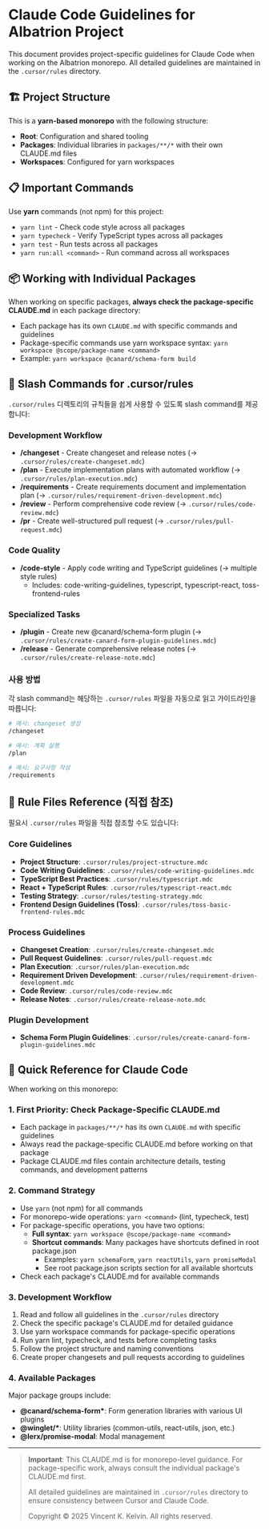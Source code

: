 # Claude Code Guidelines for Albatrion Project

This document provides project-specific guidelines for Claude Code when working on the Albatrion monorepo. All detailed guidelines are maintained in the `.cursor/rules` directory.

## 🏗️ Project Structure

This is a **yarn-based monorepo** with the following structure:
- **Root**: Configuration and shared tooling
- **Packages**: Individual libraries in `packages/**/*` with their own CLAUDE.md files
- **Workspaces**: Configured for yarn workspaces

## 📋 Important Commands

Use **yarn** commands (not npm) for this project:
- `yarn lint` - Check code style across all packages
- `yarn typecheck` - Verify TypeScript types across all packages  
- `yarn test` - Run tests across all packages
- `yarn run:all <command>` - Run command across all workspaces

## 📦 Working with Individual Packages

When working on specific packages, **always check the package-specific CLAUDE.md** in each package directory:
- Each package has its own `CLAUDE.md` with specific commands and guidelines
- Package-specific commands use yarn workspace syntax: `yarn workspace @scope/package-name <command>`
- Example: `yarn workspace @canard/schema-form build`

## 🔧 Slash Commands for .cursor/rules

`.cursor/rules` 디렉토리의 규칙들을 쉽게 사용할 수 있도록 slash command를 제공합니다:

### Development Workflow
- **/changeset** - Create changeset and release notes (→ `.cursor/rules/create-changeset.mdc`)
- **/plan** - Execute implementation plans with automated workflow (→ `.cursor/rules/plan-execution.mdc`)
- **/requirements** - Create requirements document and implementation plan (→ `.cursor/rules/requirement-driven-development.mdc`)
- **/review** - Perform comprehensive code review (→ `.cursor/rules/code-review.mdc`)
- **/pr** - Create well-structured pull request (→ `.cursor/rules/pull-request.mdc`)

### Code Quality
- **/code-style** - Apply code writing and TypeScript guidelines (→ multiple style rules)
  - Includes: code-writing-guidelines, typescript, typescript-react, toss-frontend-rules

### Specialized Tasks
- **/plugin** - Create new @canard/schema-form plugin (→ `.cursor/rules/create-canard-form-plugin-guidelines.mdc`)
- **/release** - Generate comprehensive release notes (→ `.cursor/rules/create-release-note.mdc`)

### 사용 방법

각 slash command는 해당하는 `.cursor/rules` 파일을 자동으로 읽고 가이드라인을 따릅니다:

```bash
# 예시: changeset 생성
/changeset

# 예시: 계획 실행
/plan

# 예시: 요구사항 작성
/requirements
```

## 📁 Rule Files Reference (직접 참조)

필요시 `.cursor/rules` 파일을 직접 참조할 수도 있습니다:

### Core Guidelines
- **Project Structure**: `.cursor/rules/project-structure.mdc`
- **Code Writing Guidelines**: `.cursor/rules/code-writing-guidelines.mdc`
- **TypeScript Best Practices**: `.cursor/rules/typescript.mdc`
- **React + TypeScript Rules**: `.cursor/rules/typescript-react.mdc`
- **Testing Strategy**: `.cursor/rules/testing-strategy.mdc`
- **Frontend Design Guidelines (Toss)**: `.cursor/rules/toss-basic-frontend-rules.mdc`

### Process Guidelines
- **Changeset Creation**: `.cursor/rules/create-changeset.mdc`
- **Pull Request Guidelines**: `.cursor/rules/pull-request.mdc`
- **Plan Execution**: `.cursor/rules/plan-execution.mdc`
- **Requirement Driven Development**: `.cursor/rules/requirement-driven-development.mdc`
- **Code Review**: `.cursor/rules/code-review.mdc`
- **Release Notes**: `.cursor/rules/create-release-note.mdc`

### Plugin Development
- **Schema Form Plugin Guidelines**: `.cursor/rules/create-canard-form-plugin-guidelines.mdc`

## 🎯 Quick Reference for Claude Code

When working on this monorepo:

### 1. **First Priority**: Check Package-Specific CLAUDE.md
- Each package in `packages/**/*` has its own `CLAUDE.md` with specific guidelines
- Always read the package-specific CLAUDE.md before working on that package
- Package CLAUDE.md files contain architecture details, testing commands, and development patterns

### 2. **Command Strategy**
- Use `yarn` (not npm) for all commands
- For monorepo-wide operations: `yarn <command>` (lint, typecheck, test)
- For package-specific operations, you have two options:
  - **Full syntax**: `yarn workspace @scope/package-name <command>`
  - **Shortcut commands**: Many packages have shortcuts defined in root package.json
    - Examples: `yarn schemaForm`, `yarn reactUtils`, `yarn promiseModal`
    - See root package.json scripts section for all available shortcuts
- Check each package's CLAUDE.md for available commands

### 3. **Development Workflow**
1. Read and follow all guidelines in the `.cursor/rules` directory
2. Check the specific package's CLAUDE.md for detailed guidance
3. Use yarn workspace commands for package-specific operations
4. Run yarn lint, typecheck, and tests before completing tasks
5. Follow the project structure and naming conventions
6. Create proper changesets and pull requests according to guidelines

### 4. **Available Packages**
Major package groups include:
- **@canard/schema-form\***: Form generation libraries with various UI plugins
- **@winglet/\***: Utility libraries (common-utils, react-utils, json, etc.)
- **@lerx/promise-modal**: Modal management

---

> **Important**: This CLAUDE.md is for monorepo-level guidance. For package-specific work, always consult the individual package's CLAUDE.md first.
> 
> All detailed guidelines are maintained in `.cursor/rules` directory to ensure consistency between Cursor and Claude Code.
> 
> Copyright © 2025 Vincent K. Kelvin. All rights reserved.